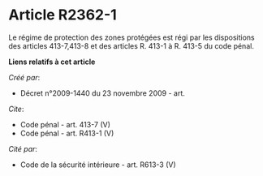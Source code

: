 # Article R2362-1

Le régime de protection des zones protégées est régi par les dispositions des articles 413-7,413-8 et des articles R. 413-1 à
R. 413-5 du code pénal.

**Liens relatifs à cet article**

_Créé par_:

  - Décret n°2009-1440 du 23 novembre 2009 - art.

_Cite_:

  - Code pénal - art. 413-7 (V)
  - Code pénal - art. R413-1 (V)

_Cité par_:

  - Code de la sécurité intérieure - art. R613-3 (V)
